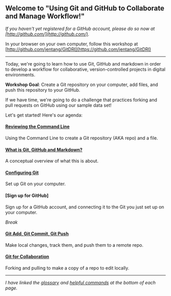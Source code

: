 ## Welcome to "Using Git and GitHub to Collaborate and Manage Workflow!"

*If you haven't yet registered for a GitHub account, please do so now at [http://github.com/](http://github.com/).*

In your browser on your own computer, follow this workshop at [http://github.com/jentang/GitDRI](https://github.com/jentang/GitDRI)

---

Today, we're going to learn how to use Git, GitHub and markdown in order to develop a workflow for collaborative, version-controlled projects in digital environments. 

**Workshop Goal**: Create a Git repository on your computer, add files, and push this repository to your GitHub.

If we have time, we're going to do a challenge that practices forking and pull requests on GitHub using our sample data set! 

Let's get started! Here's our agenda:

#### [Reviewing the Command Line](4_commandLine.md)
Using the Command Line to create a Git repository (AKA repo) and a file. 

#### [What is Git, GitHub and Markdown?](2_conceptOverview.md)
A conceptual overview of what this is about.

#### [Configuring Git](3_gitConfig.md)
Set up Git on your computer.

#### [Sign up for GitHub]
Sign up for a GitHub account, and connecting it to the Git you just set up on your computer.

_Break_

#### [Git Add, Git Commit, Git Push](5_gitAction.md)
Make local changes, track them, and push them to a remote repo.

#### [Git for Collaboration](6_forkPull.md)
Forking and pulling to make a copy of a repo to edit locally.

---

_I have linked the [glossary](glossary.md) and [helpful commands](helpfulcommands.md) at the bottom of each page._
